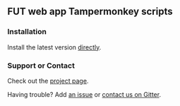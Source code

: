 ## FUT web app Tampermonkey scripts

### Installation

Install the latest version [directly](/downloads/fut-enhancer.user.js).

### Support or Contact

Check out the [project page](https://github.com/Mardaneus86/futwebapp-tampermonkey).

Having trouble? Add [an issue](https://github.com/Mardaneus86/futwebapp-tampermonkey/issues) or [contact us on Gitter](https://gitter.im/futwebapp-tampermonkey/Lobby).

